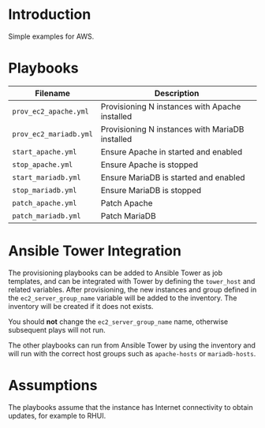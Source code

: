 # Introduction
Simple examples for AWS.

# Playbooks
| Filename | Description |
| --------- | ----------- |
| `prov_ec2_apache.yml` | Provisioning N instances with Apache installed |
| `prov_ec2_mariadb.yml` | Provisioning N instances with MariaDB installed |
`start_apache.yml` | Ensure Apache in started and enabled
`stop_apache.yml` | Ensure Apache is stopped
`start_mariadb.yml` | Ensure MariaDB is started and enabled
`stop_mariadb.yml` | Ensure MariaDB is stopped
`patch_apache.yml` | Patch Apache
`patch_mariadb.yml` | Patch MariaDB

# Ansible Tower Integration
The provisioning playbooks can be added to Ansible Tower as job templates, and can be integrated with Tower by defining the `tower_host` and related variables. After provisioning, the new instances and  group defined in the `ec2_server_group_name` variable will be added to the inventory. The inventory  will be created if it does not exists. 

You should **not** change the `ec2_server_group_name` name, otherwise subsequent plays will not run. 

The other playbooks can run from Ansible Tower by using the inventory and will run with the correct host groups such as `apache-hosts` or `mariadb-hosts`.

# Assumptions
The playbooks assume that the instance has Internet connectivity to obtain updates, for example to RHUI.
